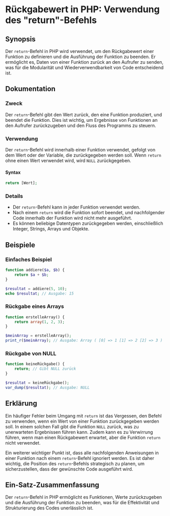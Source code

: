 <!--
Meta Description: # Rückgabewert in PHP: Verwendung des "return"-Befehls ## Synopsis Der `return`-Befehl in PHP wird verwendet, um den Rückgabewert einer Funktion zu de...
Meta Keywords: return, funktion, der, die, und
-->

# Rückgabewert in PHP: Verwendung des "return"-Befehls

## Synopsis
Der `return`-Befehl in PHP wird verwendet, um den Rückgabewert einer Funktion zu definieren und die Ausführung der Funktion zu beenden. Er ermöglicht es, Daten von einer Funktion zurück an den Aufrufer zu senden, was für die Modularität und Wiederverwendbarkeit von Code entscheidend ist.

## Dokumentation
### Zweck
Der `return`-Befehl gibt den Wert zurück, den eine Funktion produziert, und beendet die Funktion. Dies ist wichtig, um Ergebnisse von Funktionen an den Aufrufer zurückzugeben und den Fluss des Programms zu steuern.

### Verwendung
Der `return`-Befehl wird innerhalb einer Funktion verwendet, gefolgt von dem Wert oder der Variable, die zurückgegeben werden soll. Wenn `return` ohne einen Wert verwendet wird, wird `NULL` zurückgegeben.

#### Syntax
```php
return [Wert];
```

### Details
- Der `return`-Befehl kann in jeder Funktion verwendet werden.
- Nach einem `return` wird die Funktion sofort beendet, und nachfolgender Code innerhalb der Funktion wird nicht mehr ausgeführt.
- Es können beliebige Datentypen zurückgegeben werden, einschließlich Integer, Strings, Arrays und Objekte.

## Beispiele
### Einfaches Beispiel
```php
function addiere($a, $b) {
    return $a + $b;
}

$resultat = addiere(5, 10);
echo $resultat; // Ausgabe: 15
```

### Rückgabe eines Arrays
```php
function erstelleArray() {
    return array(1, 2, 3);
}

$meinArray = erstelleArray();
print_r($meinArray); // Ausgabe: Array ( [0] => 1 [1] => 2 [2] => 3 )
```

### Rückgabe von NULL
```php
function keineRückgabe() {
    return; // Gibt NULL zurück
}

$resultat = keineRückgabe();
var_dump($resultat); // Ausgabe: NULL
```

## Erklärung
Ein häufiger Fehler beim Umgang mit `return` ist das Vergessen, den Befehl zu verwenden, wenn ein Wert von einer Funktion zurückgegeben werden soll. In einem solchen Fall gibt die Funktion `NULL` zurück, was zu unerwarteten Ergebnissen führen kann. Zudem kann es zu Verwirrung führen, wenn man einen Rückgabewert erwartet, aber die Funktion `return` nicht verwendet. 

Ein weiterer wichtiger Punkt ist, dass alle nachfolgenden Anweisungen in einer Funktion nach einem `return`-Befehl ignoriert werden. Es ist daher wichtig, die Position des `return`-Befehls strategisch zu planen, um sicherzustellen, dass der gewünschte Code ausgeführt wird.

## Ein-Satz-Zusammenfassung
Der `return`-Befehl in PHP ermöglicht es Funktionen, Werte zurückzugeben und die Ausführung der Funktion zu beenden, was für die Effektivität und Strukturierung des Codes unerlässlich ist.
